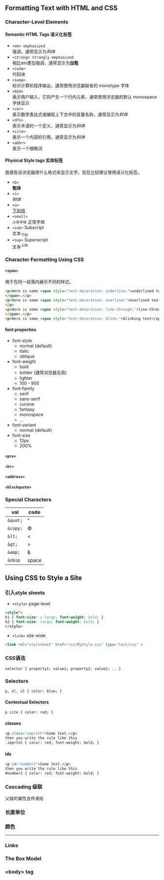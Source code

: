 ## Formatting Text with HTML and CSS

### Character-Level Elements

#### Semantic HTML Tags 语义化标签

* ```<em> emphasized```  
  强调，通常显示为*斜体*
* ```<strong> strongly emphasized```  
  相比em更加强调，通常显示为**加粗**
* ```<code>```  
  代码块
* ```<samp>```  
  标识计算机程序输出，通常使用浏览器缺省的 monotype 字体
* ```<kbd>```  
  表示用户输入，它将产生一个行内元素，通常使用浏览器的默认 monospace 字体显示
* ```<var>```  
  表示数学表达式或编程上下文中的变量名称，通常显示为*斜体*
* ```<dfn>```  
  表示术语的一个定义，通常显示为*斜体*
* ```<cite>```  
  表示一个内容的引用，通常显示为*斜体*
* ```<abbr>```  
  表示一个缩略词

#### Physical Style tags 实体标签

直接告诉浏览器用什么格式来显示文字。现在比较建议使用语义化标签。

* ```<b>```  
  **粗体**
* ```<i>```  
  *斜体*
* ```<u>```  
  <u>下划线</u>
* ```<small>```  
  <small>小号字体</small> 正常字体
* ```<sub>``` Subscript  
  文本<sub>下标</sub>
* ```<sup>```  Superscript  
  文本<sup>上标</sup>

### Character Formatting Using CSS

#### ```<span>```

用于在同一段落内展示不同的样式。

```html
<p>Here is some <span style="text-decoration: underline;">underlined text
</span>.</p>
<p>Here is some <span style="text-decoration: overline;">overlined text</span>.
</p>
<p>Here is some <span style="text-decoration: line-through;">line-through text
</span>.</p>
<p>Here is some <span style="text-decoration: blink;">blinking text</span>.</p>
```

#### font properties

* font-style
    * normal (default)
    * italic
    * oblique
* font-weight
    * bold
    * bolder (通常浏览器无效)
    * lighter
    * 100 - 900
* font-family
    * serif
    * sans-serif
    * cursive
    * fantasy
    * monospace
    * ...
* font-variant
    * normal (default)
* font-size
    * 12px
    * 200%

#### ```<pre>```

#### ```<hr>```

#### ```<address>```

#### ```<blockquote>```

### Special Characters

| val           | code    |
|---------------|---------|
| ```&quot;```  | &quot;  |
| ```&copy;```  | &copy;  |
| ```&lt;```    | &lt;    |
| ```&gt;```    | &gt;    |
| ```&amp;```   | &amp;   |
| ```&nbsp```   | space   |

## Using CSS to Style a Site

### 引入style sheets
* ```<style>``` page-level
```html
<style">
h1 { font-size: x-large; font-weight: bold; }
h2 { font-size: large; font-weight: bold; }
</style>
```
* ```<link>``` site-wide  
```html
<link rel="stylesheet" href="css/MyStyle.css" type="text/css" >
```

### CSS语法

```
selector { property1: value1; property2: value2; .. }
```

### Selectors

```
p, ol, ul { color: blue; }
```

#### Contextual Selectors

```
p cite { color: red; }
```

#### classes

```html
<p class="imprtnt">Some text.</p>
then you write the rule like this
.imprtnt { color: red; font-weight: bold; }
```

#### ids

```html
<p id="number1">Some text.</p>
then you write the rule like this
#number1 { color: red; font-weight: bold; }
```

### Cascading 级联

父级的属性会传递给

### 长度单位

### 颜色

---

### Links

### The Box Model

### &lt;body&gt; tag

